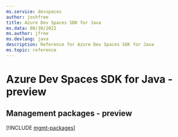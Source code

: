 ```yaml
---
ms.service: devspaces
author: joshfree
title: Azure Dev Spaces SDK for Java
ms.data: 08/30/2022
ms.author: jfree
ms.devlang: java
description: Reference for Azure Dev Spaces SDK for Java
ms.topic: reference
---
```

# Azure Dev Spaces SDK for Java - preview

## Management packages - preview
[!INCLUDE [mgmt-packages](dev-spaces-mgmt-index.md)]